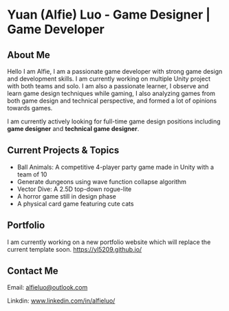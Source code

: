 
<!---
yl5209/yl5209 is a ✨ special ✨ repository because its `README.md` (this file) appears on your GitHub profile.
You can click the Preview link to take a look at your changes.
--->
# Yuan (Alfie) Luo - Game Designer | Game Developer

## About Me
Hello I am Alfie, I am a passionate game developer with strong game design and development skills. I am currently working on multiple Unity project with both teams and solo. I am also a passionate learner, I observe and learn game design techniques while gaming, I also analyzing games from both game design and technical perspective, and formed a lot of opinions towards games.

I am currently actively looking for full-time game design positions including **game designer** and **technical game designer**.

## Current Projects & Topics
- Ball Animals: A competitive 4-player party game made in Unity with a team of 10
- Generate dungeons using wave function collapse algorithm
- Vector Dive: A 2.5D top-down rogue-lite
- A horror game still in design phase
- A physical card game featuring cute cats

## Portfolio
I am currently working on a new portfolio website which will replace the current template soon.
https://yl5209.github.io/

## Contact Me
Email: alfieluo@outlook.com

Linkdin: www.linkedin.com/in/alfieluo/
